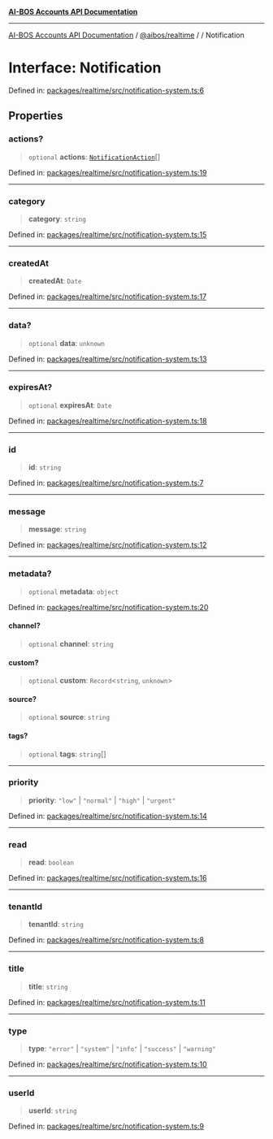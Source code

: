 [**AI-BOS Accounts API Documentation**](../../../README.md)

***

[AI-BOS Accounts API Documentation](../../../README.md) / [@aibos/realtime](../README.md) / [](../README.md) / Notification

# Interface: Notification

Defined in: [packages/realtime/src/notification-system.ts:6](https://github.com/pohlai88/accounts/blob/48103fb36d28b2b9bfb33472b6de2f719773cde9/packages/realtime/src/notification-system.ts#L6)

## Properties

### actions?

> `optional` **actions**: [`NotificationAction`](NotificationAction.md)[]

Defined in: [packages/realtime/src/notification-system.ts:19](https://github.com/pohlai88/accounts/blob/48103fb36d28b2b9bfb33472b6de2f719773cde9/packages/realtime/src/notification-system.ts#L19)

***

### category

> **category**: `string`

Defined in: [packages/realtime/src/notification-system.ts:15](https://github.com/pohlai88/accounts/blob/48103fb36d28b2b9bfb33472b6de2f719773cde9/packages/realtime/src/notification-system.ts#L15)

***

### createdAt

> **createdAt**: `Date`

Defined in: [packages/realtime/src/notification-system.ts:17](https://github.com/pohlai88/accounts/blob/48103fb36d28b2b9bfb33472b6de2f719773cde9/packages/realtime/src/notification-system.ts#L17)

***

### data?

> `optional` **data**: `unknown`

Defined in: [packages/realtime/src/notification-system.ts:13](https://github.com/pohlai88/accounts/blob/48103fb36d28b2b9bfb33472b6de2f719773cde9/packages/realtime/src/notification-system.ts#L13)

***

### expiresAt?

> `optional` **expiresAt**: `Date`

Defined in: [packages/realtime/src/notification-system.ts:18](https://github.com/pohlai88/accounts/blob/48103fb36d28b2b9bfb33472b6de2f719773cde9/packages/realtime/src/notification-system.ts#L18)

***

### id

> **id**: `string`

Defined in: [packages/realtime/src/notification-system.ts:7](https://github.com/pohlai88/accounts/blob/48103fb36d28b2b9bfb33472b6de2f719773cde9/packages/realtime/src/notification-system.ts#L7)

***

### message

> **message**: `string`

Defined in: [packages/realtime/src/notification-system.ts:12](https://github.com/pohlai88/accounts/blob/48103fb36d28b2b9bfb33472b6de2f719773cde9/packages/realtime/src/notification-system.ts#L12)

***

### metadata?

> `optional` **metadata**: `object`

Defined in: [packages/realtime/src/notification-system.ts:20](https://github.com/pohlai88/accounts/blob/48103fb36d28b2b9bfb33472b6de2f719773cde9/packages/realtime/src/notification-system.ts#L20)

#### channel?

> `optional` **channel**: `string`

#### custom?

> `optional` **custom**: `Record`\<`string`, `unknown`\>

#### source?

> `optional` **source**: `string`

#### tags?

> `optional` **tags**: `string`[]

***

### priority

> **priority**: `"low"` \| `"normal"` \| `"high"` \| `"urgent"`

Defined in: [packages/realtime/src/notification-system.ts:14](https://github.com/pohlai88/accounts/blob/48103fb36d28b2b9bfb33472b6de2f719773cde9/packages/realtime/src/notification-system.ts#L14)

***

### read

> **read**: `boolean`

Defined in: [packages/realtime/src/notification-system.ts:16](https://github.com/pohlai88/accounts/blob/48103fb36d28b2b9bfb33472b6de2f719773cde9/packages/realtime/src/notification-system.ts#L16)

***

### tenantId

> **tenantId**: `string`

Defined in: [packages/realtime/src/notification-system.ts:8](https://github.com/pohlai88/accounts/blob/48103fb36d28b2b9bfb33472b6de2f719773cde9/packages/realtime/src/notification-system.ts#L8)

***

### title

> **title**: `string`

Defined in: [packages/realtime/src/notification-system.ts:11](https://github.com/pohlai88/accounts/blob/48103fb36d28b2b9bfb33472b6de2f719773cde9/packages/realtime/src/notification-system.ts#L11)

***

### type

> **type**: `"error"` \| `"system"` \| `"info"` \| `"success"` \| `"warning"`

Defined in: [packages/realtime/src/notification-system.ts:10](https://github.com/pohlai88/accounts/blob/48103fb36d28b2b9bfb33472b6de2f719773cde9/packages/realtime/src/notification-system.ts#L10)

***

### userId

> **userId**: `string`

Defined in: [packages/realtime/src/notification-system.ts:9](https://github.com/pohlai88/accounts/blob/48103fb36d28b2b9bfb33472b6de2f719773cde9/packages/realtime/src/notification-system.ts#L9)
